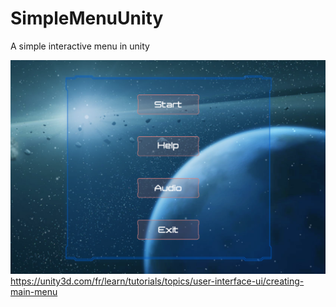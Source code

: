 # SimpleMenuUnity
A simple interactive menu in unity


![alt text](https://raw.githubusercontent.com/MathieuB8/SimpleMenuUnity/master/SimpleMenu.png)
https://unity3d.com/fr/learn/tutorials/topics/user-interface-ui/creating-main-menu
